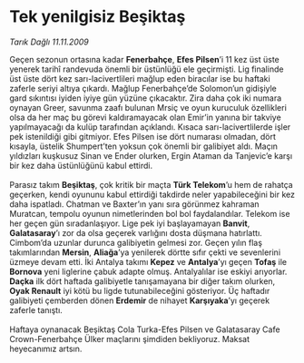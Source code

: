 # Tek yenilgisiz Beşiktaş

*Tarık Dağlı 11.11.2009*

<div class="yazi">Geçen sezonun ortasına kadar <b>Fenerbahçe</b>, <b>Efes Pilsen</b>’i 11 kez üst üste yenerek tarihî randevuda önemli bir üstünlüğü ele geçirmişti. Lig finalinde üst üste dört kez sarı-lacivertlileri mağlup eden biracılar ise bu haftaki zaferle seriyi altıya çıkardı. Mağlup Fenerbahçe’de Solomon’un gidişiyle gard sıkıntısı iyiden iyiye gün yüzüne çıkacaktır. Zira daha çok iki numara oynayan Greer, savunma zaafı bulunan Mrsiç ve oyun kuruculuk özellikleri olsa da her maç bu görevi kaldıramayacak olan Emir’in yanına bir takviye yapılmayacağı da kulüp tarafından açıklandı. Kısaca sarı-lacivertlilerde işler pek istenildiği gibi gitmiyor. Efes Pilsen ise dört numarası olmadan, dört kısayla, üstelik Shumpert’ten yoksun çok önemli bir galibiyet aldı. Maçın yıldızları kuşkusuz Sinan ve Ender olurken, Ergin Ataman da Tanjevic’e karşı bir kez daha üstünlüğünü kabul ettirdi. <br/><br/>Parasız takım <b>Beşiktaş</b>, çok kritik bir maçta <b>Türk Telekom</b>’u hem de rahatça geçerken, kendi oyununu kabul ettirdiği takdirde neler yapabileceğini bir kez daha ispatladı. Chatman ve Baxter’ın yanı sıra görünmez kahraman Muratcan, tempolu oyunun nimetlerinden bol bol faydalandılar. Telekom ise her geçen gün sıradanlaşıyor. Lige pek iyi başlayamayan <b>Banvit</b>, <b>Galatasaray</b>’ı zor da olsa geçerek varlığını dosta düşmana hatırlattı. Cimbom’da uzunlar durunca galibiyetin gelmesi zor. Geçen yılın flaş takımlarından <b>Mersin</b>, <b>Aliağa</b>’ya yenilerek dörtte sıfır çekti ve sevenlerini üzmeye devam etti. İki Antalya takımı <b>Kepez</b> ve <b>Antalya</b>’yı geçen <b>Tofaş</b> ile <b>Bornova</b> yeni liglerine çabuk adapte olmuş. Antalyalılar ise eskiyi arıyorlar. <b>Daçka</b> ilk dört haftada galibiyetle tanışamayana bir diğer takım olurken, <b>Oyak Renault</b> iyi kötü bu ligde tutunabileceğini gösteriyor. Üç haftadır galibiyeti çemberden dönen <b>Erdemir</b> de nihayet <b>Karşıyaka</b>’yı geçerek zaferle tanıştı. <br/><br/>Haftaya oynanacak Beşiktaş Cola Turka-Efes Pilsen ve Galatasaray Cafe Crown-Fenerbahçe Ülker maçlarını şimdiden bekliyoruz. Maksat heyecanımız artsın.
              </div>

